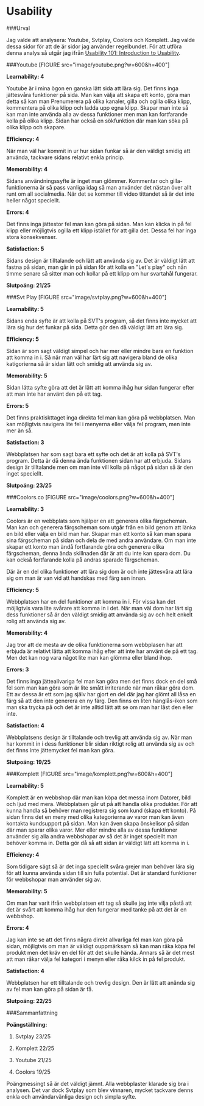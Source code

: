 Usability
===============================

###Urval

Jag valde att analysera: Youtube, Svtplay, Coolors och Komplett. Jag valde dessa sidor för att de är sidor jag använder regelbundet. För att utföra denna analys så utgår jag ifrån [Usability 101: Introduction to Usability](https://www.nngroup.com/articles/usability-101-introduction-to-usability/).

###Youtube
[FIGURE src="image/youtube.png?w=600&h=400"]

**Learnability: 4**

Youtube är i mina ögon en ganska lätt sida att lära sig. Det finns inga jättesvåra funktioner på sida. Man kan välja att skapa ett konto, göra man detta så kan man Prenumerera på olika kanaler, gilla och ogilla olika klipp, kommentera på olika klipp och ladda upp egna klipp. Skapar man inte så kan man inte använda alla av dessa funktioner men man kan fortfarande kolla på olika klipp. Sidan har också en sökfunktion där man kan söka på olika klipp och skapare.

**Efficiency: 4**

När man väl har kommit in ur hur sidan funkar så är den väldigt smidig att använda, tackvare sidans relativt enkla princip.

**Memorability: 4**

Sidans användningssyfte är inget man glömmer. Kommentar och gilla-funktionerna är så pass vanliga idag så man använder det nästan över allt runt om all socialmedia. När det se kommer till video tittandet så är det inte heller något speciellt.

**Errors: 4**

Det finns inga jättestor fel man kan göra på sidan. Man kan klicka in på fel klipp eller möjligtvis ogilla ett klipp istället för att gilla det. Dessa fel har inga stora konsekvenser.

**Satisfaction: 5**

Sidans design är tilltalande och lätt att använda sig av. Det är väldigt lätt att fastna på sidan, man går in på sidan för att kolla en "Let's play" och nån timme senare så sitter man och kollar på ett klipp om hur svartahål fungerar.

**Slutpoäng: 21/25**

###Svt Play
[FIGURE src="image/svtplay.png?w=600&h=400"]

**Learnability: 5**

Sidans enda syfte är att kolla på SVT's program, så det finns inte mycket att lära sig hur det funkar på sida. Detta gör den då väldigt lätt att lära sig.

**Efficiency: 5**

Sidan är som sagt väldigt simpel och har mer eller mindre bara en funktion att komma in i. Så när man väl har lärt sig att navigera bland de olika katigorierna så är sidan lätt och smidig att använda sig av.

**Memorability: 5**

Sidan lätta syfte göra att det är lätt att komma ihåg hur sidan fungerar efter att man inte har använt den på ett tag.

**Errors: 5**

Det finns praktiskttaget inga direkta fel man kan göra på webbplatsen. Man kan möjligtvis navigera lite fel i menyerna eller välja fel program, men inte mer än så.

**Satisfaction: 3**

Webbplatsen har som sagt bara ett syfte och det är att kolla på SVT's program. Detta är då denna ända funktionen sidan har att erbjuda. Sidans design är tilltalande men om man inte vill kolla på något på sidan så är den inget speciellt.

**Slutpoäng: 23/25**

###Coolors.co
[FIGURE src="image/coolors.png?w=600&h=400"]

**Learnability: 3**

Coolors är en webbplats som hjälper en att generera olika färgscheman. Man kan och generera färgscheman som utgår från en bild genom att länka en bild eller välja en bild man har. Skapar man ett konto så kan man spara sina färgscheman på sidan och dela de med andra användare. Om man inte skapar ett konto man ändå fortfarande göra och generera olika färgscheman, denna ända skillnaden där är att du inte kan spara dom. Du kan också fortfarande kolla på andras sparade färgscheman.

Där är en del olika funktioner att lära sig dom är och inte jättesvåra att lära sig om man är van vid att handskas med färg sen innan.

**Efficiency: 5**

Webbplatsen har en del funktioner att komma in i. För vissa kan det möjligtvis vara lite svårare att komma in i det. När man väl dom har lärt sig dess funktioner så är den väldigt smidig att använda sig av och helt enkelt rolig att använda sig av.  

**Memorability: 4**

Jag tror att de mesta av de olika funktionerna som webbplasen har att erbjuda är relativt lätta att komma ihåg efter att inte har använt de på ett tag. Men det kan nog vara något lite man kan glömma eller bland ihop.

**Errors: 3**

Det finns inga jätteallvariga fel man kan göra men det finns dock en del små fel som man kan göra som är lite smått irriterande när man råkar göra dom. Ett av dessa är ett som jag själv har gjort en del där jag har glömt all låsa en färg så att den inte generera en ny färg. Den finns en liten hänglås-ikon som man ska trycka på och det är inte alltid lätt att se om man har låst den eller inte.

**Satisfaction: 4**

Webbplatsens design är tilltalande och trevlig att använda sig av. När man har kommit in i dess funktioner blir sidan riktigt rolig att använda sig av och det finns inte jättemycket fel man kan göra.

**Slutpoäng: 19/25**

###Komplett
[FIGURE src="image/komplett.png?w=600&h=400"]

**Learnability: 5**

Komplett är en webbshop där man kan köpa det messa inom Datorer, bild och ljud med mera. Webbplatsen går ut på att handla olika produkter. För att kunna handla så behöver man registrera sig som kund (skapa ett konto). På sidan finns det en meny med olika kategorierna av varor man kan även kontakta kundsupport på sidan. Man kan även skapa önskelisor på sidan där man sparar olika varor. Mer eller mindre alla av dessa funktioner använder sig alla andra webbshopar av så det är inget speciellt man behöver komma in. Detta gör då så att sidan är väldigt lätt att komma in i.

**Efficiency: 4**

Som tidigare sägt så är det inga speciellt svåra grejer man behöver lära sig för att kunna använda sidan till sin fulla potential. Det är standard funktioner för webbshopar man använder sig av.

**Memorability: 5**

Om man har varit ifrån webbplatsen ett tag så skulle jag inte vilja påstå att det är svårt att komma ihåg hur den fungerar med tanke på att det är en webbshop.

**Errors: 4**

Jag kan inte se att det finns några direkt allvarliga fel man kan göra på sidan, möjligtvis om man är väldigt ouppmärksam så kan man råka köpa fel produkt men det kräv en del för att det skulle hända. Annars så är det mest att man råkar välja fel kategori i menyn eller råka kilck in på fel produkt.

**Satisfaction: 4**

Webbplatsen har ett tilltalande och trevlig design. Den är lätt att anända sig av fel man kan göra på sidan är få.

**Slutpoäng: 22/25**

###Sammanfattning

**Poängställning:**

1. Svtplay 23/25

2. Komplett 22/25

3. Youtube 21/25

4. Coolors 19/25

Poängmessingt så är det väldigt jämnt. Alla webbplaster klarade sig bra i analysen. Det var dock Svtplay som blev vinnaren, mycket tackvare denns enkla och användarvänliga design och simpla syfte.
